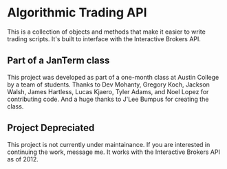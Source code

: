 # Algorithmic Trading API
This is a collection of objects and methods that make it easier to write trading scripts. It's built to interface with the Interactive Brokers API.

## Part of a JanTerm class
This project was developed as part of a one-month class at Austin College by a team of students.
Thanks to Dev Mohanty, Gregory Koch, Jackson Walsh, James Hartless, Lucas Kjaero, Tyler Adams, and Noel Lopez for contributing code.
And a huge thanks to J'Lee Bumpus for creating the class. 

## Project Depreciated
This project is not currently under maintainance. If you are interested in continuing the work, message me. It works with the Interactive Brokers API as of 2012.
